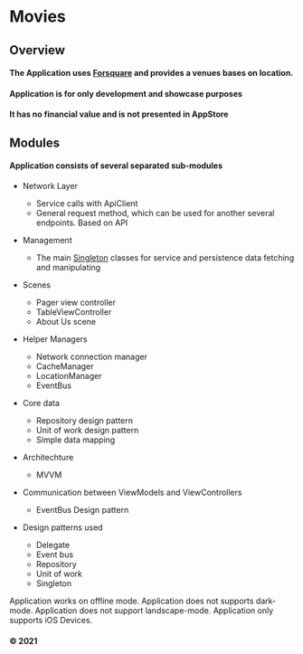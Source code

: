 # Movies
## Overview
#### The Application uses [Forsquare](https://developer.foursquare.com/) and provides a venues bases on location.

#### Application is for only development and showcase purposes
#### It has no financial value and is not presented in AppStore


## Modules

#### Application consists of several separated sub-modules

* Network Layer
    - Service calls with ApiClient
    - General request method, which can be used for another several endpoints. Based on API
* Management
    - The main [Singleton](https://en.wikipedia.org/wiki/Singleton_pattern) classes for service and persistence data fetching and manipulating
* Scenes
    - Pager view controller
    - TableViewController
    - About Us scene
* Helper Managers
    - Network connection manager
    - CacheManager
    - LocationManager
    - EventBus
* Core data
    - Repository design pattern
    - Unit of work design pattern
    - Simple data mapping
    
* Architechture
    - MVVM
* Communication between ViewModels and ViewControllers
    - EventBus Design pattern
    
    
    
* Design patterns used 
    - Delegate
    - Event bus
    - Repository
    - Unit of work
    - Singleton

Application works on offline mode.
Application does not supports dark-mode.
Application does not support landscape-mode.
Application only supports iOS Devices.

#### © 2021


